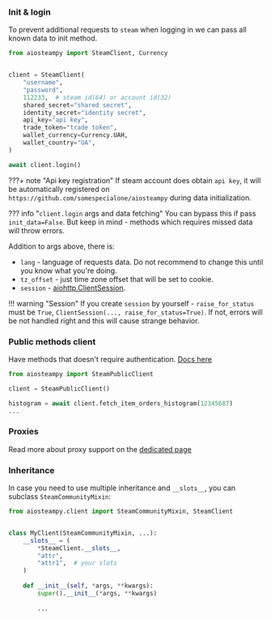 ### Init & login

To prevent additional requests to `steam` when logging in we can pass all known data to init method.

```python
from aiosteampy import SteamClient, Currency


client = SteamClient(
    "username",
    "password",
    112233,  # steam id(64) or account id(32)
    shared_secret="shared secret",
    identity_secret="identity secret",
    api_key="api key",
    trade_token="trade token",
    wallet_currency=Currency.UAH,
    wallet_country="UA",
)

await client.login()
```

???+ note "Api key registration"
    If steam account does obtain `api key`, it will be automatically registered on
    `https://github.com/somespecialone/aiosteampy` during data initialization.

??? info "`client.login` args and data fetching"
    You can bypass this if pass `init_data=False`. But keep in mind - methods which requires missed data will throw errors.

Addition to args above, there is:

* `lang` - language of requests data. Do not recommend to change this until you know what you're doing.
* `tz_offset` - just time zone offset that will be set to cookie.
* `session` - [aiohttp.ClientSession](https://docs.aiohttp.org/en/stable/client_advanced.html#client-session).
  

!!! warning "Session"
    If you create `session` by yourself - `raise_for_status` must be `True`,
    `ClientSession(..., raise_for_status=True)`. If not, errors will be not handled right and this will cause strange
    behavior.


### Public methods client

Have methods that doesn't require authentication.
[Docs here](public.md)

```python
from aiosteampy import SteamPublicClient

client = SteamPublicClient()

histogram = await client.fetch_item_orders_histogram(12345687)
...
```

### Proxies

Read more about proxy support on the [dedicated page](./proxies.md)

### Inheritance

In case you need to use multiple inheritance and `__slots__`, you can subclass `SteamCommunityMixin`:

```python
from aiosteampy.client import SteamCommunityMixin, SteamClient


class MyClient(SteamCommunityMixin, ...):
    __slots__ = (
        *SteamClient.__slots__,
        "attr",
        "attr1",  # your slots
    )
    
    def __init__(self, *args, **kwargs):
        super().__init__(*args, **kwargs)
        
        ...
```
